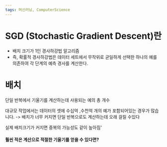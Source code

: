 ```yaml
---
tags: 머신러닝, ComputerScience
---
```

# SGD (Stochastic Gradient Descent)란

- 배치 크기가 1인 경사하강법 알고리즘
- 즉, 확률적 경사하강법은 데이터 세트에서 무작위로 균일하게 선택한 하나의 예를 의존하여 각 단계의 예측 경사를 계산한다.

# 배치

단일 반복에서 기울기를 계산하는데 사용되는 예의 총 개수

대규모 작업에서는 데이터의 셋에 수십억 ,수천억 개의 예가 포함되어있는 경우가
많습니다. 
-> 배치가 너무 커지면 단일 반복으로도 계산하는데 오래 걸릴 수있다

실제 배치크기가 커지면 중복의 가능성도 같이 높아짐'

#### 훨씬 적은 계산으로 적절한 기울기를 얻을 수 있다면?

